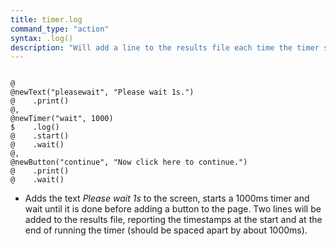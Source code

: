```yaml
---
title: timer.log
command_type: "action"
syntax: .log()
description: "Will add a line to the results file each time the timer starts and each time it ends."
---
```


<!--more-->

<pre><code class="language-diff-javascript diff-highlight try-true">
@
@newText("pleasewait", "Please wait 1s.")
@    .print()
@,
@newTimer("wait", 1000)
$    .log()
@    .start()
@    .wait()
@,
@newButton("continue", "Now click here to continue.")
@    .print()
@    .wait()
</code></pre>

+ Adds the text *Please wait 1s* to the screen, starts a 1000ms timer and wait until it is done before adding a button to the page. Two lines will be added to the results file, reporting the timestamps at the start and at the end of running the timer (should be spaced apart by about 1000ms).		
